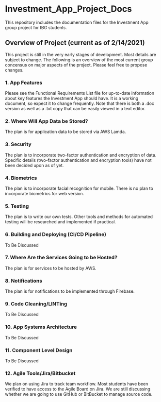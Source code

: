 # Investment_App_Project_Docs

This repository includes the documentation files for the Investment App group project for IBG students.

## Overview of Project (current as of 2/14/2021)

This project is still in the very early stages of development. Most details are subject to change. The following is an overview of the most current group concensus on major aspects of the project. Please feel free to propose changes.

### 1. App Features

Please see the Functional Requirements List file for up-to-date information about key features the Investment App should have. It is a working document, so expect it to change frequently. Note that there is both a .doc version as well as a .txt copy that can be easily viewed in a text editor.

### 2. Where Will App Data be Stored?

The plan is for application data to be stored via AWS Lamda.

### 3. Security

The plan is to incorporate two-factor authentication and encryption of data. Specific details (two-factor authentication and encryption tools) have not been decided upon as of yet.

### 4. Biometrics

The plan is to incorporate facial recognition for mobile. There is no plan to incorporate biometrics for web version.

### 5. Testing

The plan is to write our own tests. Other tools and methods for automated testing will be researched and implemented if practical.

### 6. Building and Deploying (CI/CD Pipeline)

To Be Discussed

### 7. Where Are the Services Going to be Hosted?

The plan is for services to be hosted by AWS.

### 8. Notifications

The plan is for notifications to be implemented through Firebase.

### 9. Code Cleaning/LINTing

To Be Discussed

### 10. App Systems Architecture

To Be Discussed

### 11. Component Level Design

To Be Discussed

### 12. Agile Tools/Jira/Bitbucket

We plan on using Jira to track team workflow. Most students have been verified to have access to the Agile Board on Jira. We are still discussing whether we are going to use GitHub or BitBucket to manage source code.
